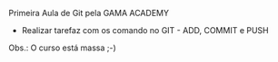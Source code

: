 
Primeira Aula de Git pela GAMA ACADEMY

* Realizar tarefaz com os comando no GIT - ADD, COMMIT e PUSH

Obs.: O curso está massa ;-)
